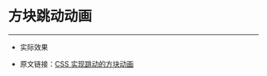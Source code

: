 # 方块跳动动画

---

<script setup>
  import { BlockBounce } from './components'
</script>

- 实际效果

<BlockBounce/>

- 原文链接：[CSS 实现跳动的方块动画](https://juejin.cn/post/7172568844970491934)
